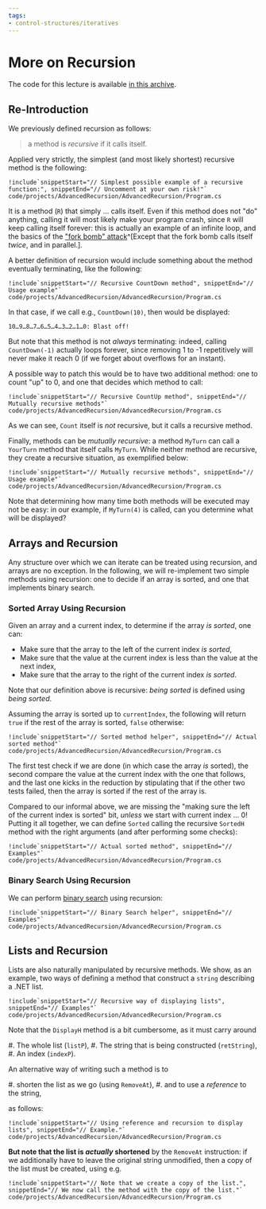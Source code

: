 ```yaml
---
tags:
- control-structures/iteratives
---
```


# More on Recursion

The code for this lecture is available [in this archive](./code/projects/AdvancedRecursion.zip).

## Re-Introduction

We previously defined recursion as follows:

>  a method is *recursive* if it calls itself.

Applied very strictly, the simplest (and most likely shortest) recursive method is the following:

```
!include`snippetStart="// Simplest possible example of a recursive function:", snippetEnd="// Uncomment at your own risk!"` code/projects/AdvancedRecursion/AdvancedRecursion/Program.cs
```

It is a method (`R`) that simply … calls itself. Even if this method does not "do" anything, calling it will most likely make your program crash, since `R` will keep calling itself forever: this is actually an example of an infinite loop, and the basics of the ["fork bomb" attack](https://en.wikipedia.org/wiki/Fork_bomb)^[Except that the fork bomb calls itself *twice*, and in parallel.].

A better definition of recursion would include something about the method eventually terminating, like the following:

```
!include`snippetStart="// Recursive CountDown method", snippetEnd="// Usage example"` code/projects/AdvancedRecursion/AdvancedRecursion/Program.cs
```

In that case, if we call e.g., `CountDown(10)`, then would be displayed:

```text
10…9…8…7…6…5…4…3…2…1…0: Blast off!
```

But note that this method is not _always_ terminating: indeed, calling `CountDown(-1)` actually loops forever, since removing 1 to -1 repetitively will never make it reach 0 (if we forget about overflows for an instant).

A possible way to patch this would be to have two additional method: one to count "up" to 0, and one that decides which method to call:

```
!include`snippetStart="// Recursive CountUp method", snippetEnd="// Mutually recursive methods"` code/projects/AdvancedRecursion/AdvancedRecursion/Program.cs
```

As we can see, `Count` itself is *not* recursive, but it calls a recursive method.

Finally, methods can be *mutually recursive*: a method `MyTurn` can call a `YourTurn` method that itself calls `MyTurn`. While neither method are recursive, they create a recursive situation, as exemplified below:

```
!include`snippetStart="// Mutually recursive methods", snippetEnd="// Usage example"` code/projects/AdvancedRecursion/AdvancedRecursion/Program.cs
```

Note that determining how many time both methods will be executed may not be easy: in our example, if `MyTurn(4)` is called, can you determine what will be displayed?

## Arrays and Recursion

Any structure over which we can iterate can be treated using recursion, and arrays are no exception.
In the following, we will re-implement two simple methods using recursion: one to decide if an array is sorted, and one that implements binary search.

### Sorted Array Using Recursion

Given an array and a current index, to determine if the array *is sorted*, one can:

- Make sure that the array to the left of the current index *is sorted*,
- Make sure that the value at the current index is less than the value at the next index,
- Make sure that the array to the right of the current index *is sorted*.

Note that our definition above is recursive: *being sorted* is defined using *being sorted*.

Assuming the array is sorted up to `currentIndex`, the following will return `true` if the rest of the array is sorted, `false` otherwise:

```
!include`snippetStart="// Sorted method helper", snippetEnd="// Actual sorted method"` code/projects/AdvancedRecursion/AdvancedRecursion/Program.cs
```

The first test check if we are done (in which case the array *is* sorted), the second compare the value at the current index with the one that follows, and the last one kicks in the reduction by stipulating that if the other two tests failed, then the array is sorted if the rest of the array is.

Compared to our informal above, we are missing the "making sure the left of the current index is sorted" bit, *unless* we start with current index … 0!
Putting it all together, we can define `Sorted` calling the recursive `SortedH` method with the right arguments (and after performing some checks):

```
!include`snippetStart="// Actual sorted method", snippetEnd="// Examples"` code/projects/AdvancedRecursion/AdvancedRecursion/Program.cs
```

### Binary Search Using Recursion

We can perform [binary search](./lectures/collections/search#binary-search) using recursion:

```
!include`snippetStart="// Binary Search helper", snippetEnd="// Examples"` code/projects/AdvancedRecursion/AdvancedRecursion/Program.cs
```

## Lists and Recursion

Lists are also naturally manipulated by recursive methods.
We show, as an example, two ways of defining a method that construct a `string` describing a .NET list.

```
!include`snippetStart="// Recursive way of displaying lists", snippetEnd="// Examples"` code/projects/AdvancedRecursion/AdvancedRecursion/Program.cs
```

Note that the `DisplayH` method is a bit cumbersome, as it must carry around

#. The whole list (`listP`),
#. The string that is being constructed (`retString`),
#. An index (`indexP`).

An alternative way of writing such a method is to

#. shorten the list as we go (using `RemoveAt`),
#. and to use a *reference* to the string,

as follows:

```
!include`snippetStart="// Using reference and recursion to display lists", snippetEnd="// Example."` code/projects/AdvancedRecursion/AdvancedRecursion/Program.cs
```

**But note that the list is *actually* shortened** by the `RemoveAt` instruction: if we additionally have to leave the original string unmodified, then a copy of the list must be created, using e.g.

```
!include`snippetStart="// Note that we create a copy of the list.", snippetEnd="// We now call the method with the copy of the list."` code/projects/AdvancedRecursion/AdvancedRecursion/Program.cs
```
